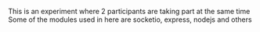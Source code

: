 This is an experiment where 2 participants are taking part at the same time
Some of the modules used in here are socketio, express, nodejs and others
